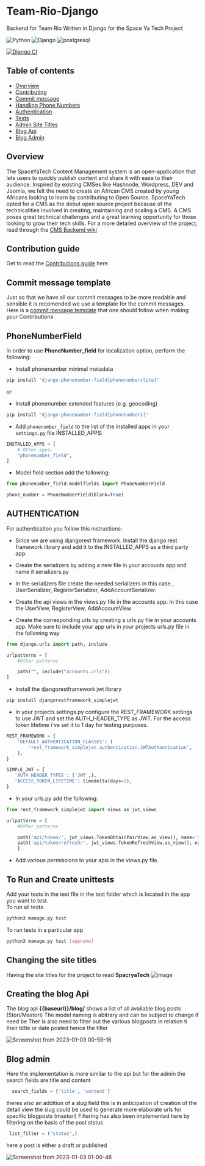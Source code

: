 # Team-Rio-Django

Backend for Team Rio Written in Django for the Space Ya Tech Project

![Python](https://img.shields.io/badge/Python-14354C?style=for-the-badge&logo=python&logoColor=white)
![Django](https://img.shields.io/badge/Django-092E20?style=for-the-badge&logo=django&logoColor=white)
![postgresql](https://img.shields.io/badge/PostgreSQL-316192?style=for-the-badge&logo=postgresql&logoColor=white)

[![Django CI](https://github.com/SpaceyaTech/Team-Rio-Django/actions/workflows/django.yml/badge.svg?event=push)](https://github.com/SpaceyaTech/Team-Rio-Django/actions/workflows/django.yml)

## Table of contents

- [Overview](#overview)
- [Contributing](#contribution-guide)
- [Commit message](#commit-message-template)
- [Handling Phone Numbers](#phonenumberfield)
- [Authentication](#authentication)
- [Tests](#to-run-and-create-unittests)
- [Admin Site Titles](#changing-the-site-titles)
- [Blog Api](#creating-the-blog-api)
- [Blog Admin](#blog-admin)

## Overview

The SpaceYaTech Content Management system is an open-application that lets users to quickly publish content and share it with ease to their audience. Inspired by existing CMSes like Hashnode, Wordpress, DEV and Joomla, we felt the need to create an African CMS created by young Africans looking to learn by contributing to Open Source. SpaceYaTech opted for a CMS as the debut open source project because of the technicalities involved in creating, maintaining and scaling a CMS. A CMS poses great technical challenges and a great learning opportunity for those looking to grow their tech skills.
For a more detailed overview of the project, read through the [CMS Backend wiki](https://github.com/SpaceyaTech/CMS-Backend-Repository/wiki)


## Contribution guide

Get to read the [Contributions guide](https://github.com/SpaceyaTech/Team-Rio-Django/blob/main/contributions.md) here.

## Commit message template

Just so that we have all our commit messages to be more readable and sensible it is recomended we use a template for the commit messages. Here is a [commit message template](https://github.com/SpaceyaTech/Team-Rio-Django/wiki/Commit-Messages) that one should follow when making your Contributions

## PhoneNumberField

In order to use **PhoneNumber_field** for localization option, perform the following:

- Install phonenumber minimal metadata

```python
pip install "django-phonenumber-field[phonenumberslite]"
```

or

- Install phonenumber extended features (e.g. geocoding)

```python
pip install "django-phonenumber-field[phonenumbers]"
```

- Add `phonenumber_field` to the list of the installed apps in your `settings.py` file INSTALLED_APPS:

```python
INSTALLED_APPS = [
    # Other apps…
    "phonenumber_field",
]
```

- Model field section add the following:

```python
from phonenumber_field.modelfields import PhoneNumberField

phone_number = PhoneNumberField(blank=True)
```


## AUTHENTICATION

For authentication you follow this instructions:

- Since we are using djangorest framework. Install the django rest framework library and add it to the INSTALLED_APPS as a third party app.

- Create the serializers by adding a new file in your accounts app and name it serializers.py

- In the serializers file create the needed serializers in this case , UserSerializer, RegisterSerializer, AddAccountSerializer.

- Create the api views in the views.py file in the accounts app. In this case the UserView, RegisterView, AddAccountView

- Create the corresponding urls by creating a urls.py file in your accounts app. Make sure to include your app urls in your projects urls.py file in the following way

```python
from django.urls import path, include

urlpatterns = [
    #Other patterns

    path("", include("accounts.urls"))
]
```

- Install the djangorestframework jwt library

```bash
pip install djangorestframework_simplejwt
```

- In your projects settings.py configure the REST_FRAMEWORK settings to use JWT and set the AUTH_HEADER_TYPE as JWT. For the access token lifetime i've set it to 1 day for testing purposes.

```python
REST_FRAMEWORK = {
    'DEFAULT_AUTHENTICATION_CLASSES': (
        'rest_framework_simplejwt.authentication.JWTAuthentication',
    ),
}

SIMPLE_JWT = {
   'AUTH_HEADER_TYPES': ('JWT',),
   'ACCESS_TOKEN_LIFETIME': timedelta(days=1),
}

```

- In your urls.py add the following:

```python
from rest_framework_simplejwt import views as jwt_views

urlpatterns = [
    #Other patterns

    path('api/token/', jwt_views.TokenObtainPairView.as_view(), name='token_obtain_pair'),
    path('api/token/refresh/', jwt_views.TokenRefreshView.as_view(), name='token_refresh'),
    ]

```

- Add various permissions to your apis in the views.py file.

## To Run and Create unittests

Add your tests in the test file in the test folder which is located in the app you want to test.  
To run all tests  
```python
python3 manage.py test
```
To run tests in a particular app

```bash
python3 manage.py test [appname]
```
## Changing the site titles 
Having the site titles for the project to read **SpacryaTech**
![image](https://user-images.githubusercontent.com/23496280/204856386-3105fb57-a020-47c7-a789-8943099f3e44.png)

## Creating the blog Api

The blog api **{{baseurl}}/blog/**
shows a list of all available blog posts (Stori/Mastori)
The model naming is abitrary and can be subject to change if need be
Ther is also need to filter out the various blogposts in relation ti their tittle or date posted hence the filter

![Screenshot from 2023-01-03 00-59-16](https://user-images.githubusercontent.com/23496280/210282497-96bb8b6f-544d-4454-8b01-e3aea9b8745d.png)

## Blog admin

Here the implementation is more similar to the api but for the admin the search fields are title and content
```python
  search_fields = ['title', 'content']
```
theres also an addition of a slug field this is in anticipation of creation of the detail view 
the slug could be used to generate more elaborate urls for specific blogposts (mastori)
Filtering has also been implemented here by filtering on the basis of the post ststus
```python
 list_filter = ("status",)
 ```
 here a post is either a draft or published

![Screenshot from 2023-01-03 01-00-46](https://user-images.githubusercontent.com/23496280/210282501-cfb7ebf1-c95b-48c2-96dc-407000045a00.png)

